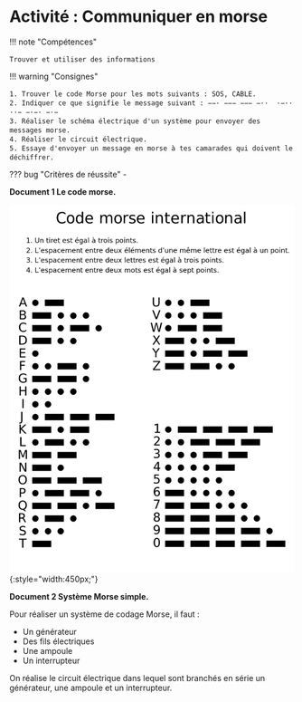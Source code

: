 # Activité : Communiquer en morse

!!! note "Compétences"

    Trouver et utiliser des informations 

!!! warning "Consignes"

    1. Trouver le code Morse pour les mots suivants : SOS, CABLE.
    2. Indiquer ce que signifie le message suivant : −−· −−− −−− −··  ·−·· ··− −·−· −·− 
    3. Réaliser le schéma électrique d'un système pour envoyer des messages morse.
    4. Réaliser le circuit électrique.
    5. Essaye d'envoyer un message en morse à tes camarades qui doivent le déchiffrer.
   
??? bug "Critères de réussite"
    - 




**Document 1 Le code morse.**


![](pictures/codeMorse1.png){:style="width:450px;"}

**Document 2 Système Morse simple.**

Pour réaliser un système de codage Morse, il faut : 

- Un générateur
- Des fils électriques
- Une ampoule
- Un interrupteur

On réalise le circuit électrique dans lequel sont branchés en série un générateur, une ampoule et un interrupteur.  





